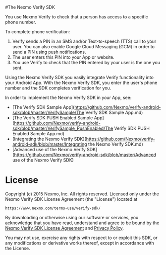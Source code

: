 
#The Nexmo Verify SDK

You use Nexmo Verify to check that a person has access to a specific phone number.

To complete phone verification:
1. Verify sends a PIN in an SMS and/or Text-to-speech (TTS) call to your user.
  You can also enable Google Cloud Messaging (GCM) in order to send a PIN using push notifications.
2. The user enters this PIN into your App or website.
3. You use Verify to check that the PIN entered by your user is the one you sent.

Using the Nexmo Verify SDK you easily integrate Verify functionality into your Android App. With the Nexmo Verify SDK, you enter the user's phone number and the SDK completes verification for you.

In order to implement the Nexmo Verify SDK in your App, see:
* [The Verify SDK Sample App](https://github.com/Nexmo/verify-android-sdk/blob/master/VerifySample/The Verify SDK Sample App.md)
* [The Verify SDK PUSH Enabled Sample App](https://github.com/Nexmo/verify-android-sdk/blob/master/VerifySample_PushEnabled/The Verify SDK PUSH Enabled Sample App.md)
* [Integrating the Nexmo Verify SDK](https://github.com/Nexmo/verify-android-sdk/blob/master/Integrating the Nexmo Verify SDK.md)
* [Advanced use of the Nexmo Verify SDK](https://github.com/Nexmo/verify-android-sdk/blob/master/Advanced use of the Nexmo Verify SDK)

License
=======

Copyright (c) 2015 Nexmo, Inc.
All rights reserved.
Licensed only under the Nexmo Verify SDK License Agreement (the "License") located at

	https://www.nexmo.com/terms-use/verify-sdk/

By downloading or otherwise using our software or services, you acknowledge
that you have read, understand and agree to be bound by the
[Nexmo Verify SDK License Agreement][1] and [Privacy Policy][2].

You may not use, exercise any rights with respect to or exploit this SDK,
or any modifications or derivative works thereof, except in accordance with the License.

 [1]: https://www.nexmo.com/terms-use/verify-sdk/
 [2]: https://www.nexmo.com/privacy-policy/
